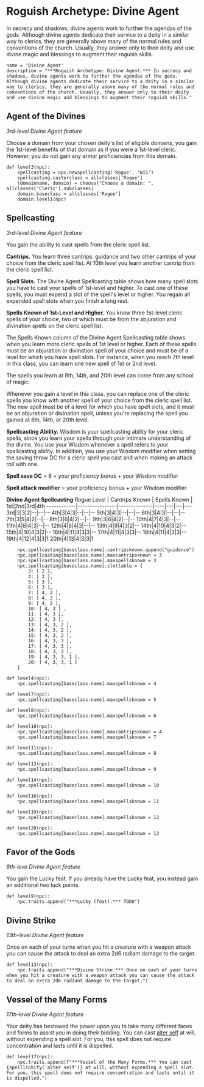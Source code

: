 # Roguish Archetype: Divine Agent
In secrecy and shadows, divine agents work to further the agendas of the gods. Although divine agents dedicate their service to a deity in a similar way to clerics, they are generally above many of the normal rules and conventions of the church. Usually, they answer only to their deity and use divine magic and blessings to augment their roguish skills.

```
name = 'Divine Agent'
description = "***Roguish Archetype: Divine Agent.*** In secrecy and shadows, divine agents work to further the agendas of the gods. Although divine agents dedicate their service to a deity in a similar way to clerics, they are generally above many of the normal rules and conventions of the church. Usually, they answer only to their deity and use divine magic and blessings to augment their roguish skills."
```

## Agent of the Divines
*3rd-level Divine Agent feature*

Choose a domain from your chosen deity's list of eligible domains, you gain the 1st-level benefits of that domain as if you were a 1st-level cleric. However, you do not gain any armor proficiencies from this domain.

```
def level3(npc):
    spellcasting = npc.newspellcasting('Rogue', 'WIS')
    spellcasting.casterclass = allclasses['Rogue']
    (domainname, domain) = choose("Choose a domain: ", allclasses['Cleric'].subclasses)
    domain.baseclass = allclasses['Rogue']
    domain.level1(npc)
```

## Spellcasting
*3rd-level Divine Agent feature*

You gain the ability to cast spells from the cleric spell list.

**Cantrips.** You learn three cantrips: guidance and two other cantrips of your choice from the cleric spell list. At 10th level you learn another cantrip from the cleric spell list.

**Spell Slots.** The Divine Agent Spellcasting table shows how many spell slots you have to cast your spells of 1st-level and higher. To cast one of these spells, you must expend a slot of the spell's level or higher. You regain all expended spell slots when you finish a long rest.

**Spells Known of 1st-Level and Higher.** You know three 1st-level cleric spells of your choice, two of which must be from the abjuration and divination spells on the cleric spell list.

The Spells Known column of the Divine Agent Spellcasting table shows when you learn more cleric spells of 1st level or higher. Each of these spells must be an abjuration or divination spell of your choice and must be of a level for which you have spell slots. For instance, when you reach 7th level in this class, you can learn one new spell of 1st or 2nd level.

The spells you learn at 8th, 14th, and 20th level can come from any school of magic.

Whenever you gain a level in this class, you can replace one of the cleric spells you know with another spell of your choice from the cleric spell list. The new spell must be of a level for which you have spell slots, and it must be an abjuration or divination spell, unless you're replacing the spell you gained at 8th, 14th, or 20th level.

**Spellcasting Ability.** Wisdom is your spellcasting ability for your cleric spells, since you learn your spells through your intimate understanding of the divine. You use your Wisdom whenever a spell refers to your spellcasting ability. In addition, you use your Wisdom modifier when setting the saving throw DC for a cleric spell you cast and when making an attack roll with one.

**Spell save DC** = 8 + your proficiency bonus + your Wisdom modifier

**Spell attack modifier** = your proficiency bonus + your Wisdom modifier

**Divine Agent Spellcasting**
Rogue Level | Cantrips Known | Spells Known | 1st|2nd|3rd|4th
------------|----------------|--------------|----|---|---|---
3rd|3|3|2|--|--|--
4th|3|4|3|--|--|--
5th|3|4|3|--|--|--
6th|3|4|3|--|--|--
7th|3|5|4|2|--|--
8th|3|6|4|2|--|--
9th|3|6|4|2|--|--
10th|4|7|4|3|--|--
11th|4|8|4|3|--|--
12th|4|8|4|3|--|--
13th|4|9|4|3|2|--
14th|4|10|4|3|2|--
15th|4|10|4|3|2|--
16th|4|11|4|3|3|--
17th|4|11|4|3|3|--
18th|4|11|4|3|3|--
19th|4|12|4|3|3|1
20th|4|13|4|3|3|1

```
    npc.spellcasting[baseclass.name].cantripsknown.append("guidance")
    npc.spellcasting[baseclass.name].maxcantripsknown = 3
    npc.spellcasting[baseclass.name].maxspellsknown = 3
    npc.spellcasting[baseclass.name].slottable = {
        3: [ 2 ], 
        4: [ 3 ],
        5: [ 3 ],
        6: [ 3 ],
        7: [ 4, 2 ],
        8: [ 4, 2 ],
        9: [ 4, 2 ],
        10: [ 4, 3 ] ,
        11: [ 4, 3 ],
        12: [ 4, 3 ],
        13: [ 4, 3, 2 ],
        14: [ 4, 3, 2 ],
        15: [ 4, 3, 2 ],
        16: [ 4, 3, 3 ],
        17: [ 4, 3, 3 ],
        18: [ 4, 3, 3 ],
        19: [ 4, 3, 3, 1 ],
        20: [ 4, 3, 3, 1 ]
    }

def level4(npc):
    npc.spellcasting[baseclass.name].maxspellsknown = 4

def level7(npc):
    npc.spellcasting[baseclass.name].maxspellsknown = 5

def level8(npc):
    npc.spellcasting[baseclass.name].maxspellsknown = 6

def level10(npc):
    npc.spellcasting[baseclass.name].maxcantripsknown = 4
    npc.spellcasting[baseclass.name].maxspellsknown = 7

def level11(npc):
    npc.spellcasting[baseclass.name].maxspellsknown = 8

def level13(npc):
    npc.spellcasting[baseclass.name].maxspellsknown = 9

def level14(npc):
    npc.spellcasting[baseclass.name].maxspellsknown = 10

def level16(npc):
    npc.spellcasting[baseclass.name].maxspellsknown = 11

def level19(npc):
    npc.spellcasting[baseclass.name].maxspellsknown = 12

def level20(npc):
    npc.spellcasting[baseclass.name].maxspellsknown = 13
```

## Favor of the Gods
*9th-leve Divine Agent feature*

You gain the Lucky feat. If you already have the Lucky feat, you instead gain an additional two luck points.

```
def level9(npc):
    npc.traits.append("***Lucky (feat).*** TODO")
```

## Divine Strike
*13th-level Divine Agent feature*

Once on each of your turns when you hit a creature with a weapon attack you can cause the attack to deal an extra 2d6 radiant damage to the target.

```
def level13(npc):
    npc.traits.append("***Divine Strike.*** Once on each of your turns when you hit a creature with a weapon attack you can cause the attack to deal an extra 2d6 radiant damage to the target.")
```

## Vessel of the Many Forms
*17th-level Divine Agent feature*

Your deity has bestowed the power upon you to take many different faces and forms to assist you in doing their bidding. You can cast [alter self](../../Magic/Spells/alter-self.md) at will, without expending a spell slot. For you, this spell does not require concentration and lasts until it is dispelled.

```
def level17(npc):
    npc.traits.append(f"***Vessel of the Many Forms.*** You can cast {spelllinkify('alter self')} at will, without expending a spell slot. For you, this spell does not require concentration and lasts until it is dispelled.")
```
